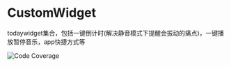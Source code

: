 # CustomWidget
todaywidget集合，包括一键倒计时(解决静音模式下提醒会振动的痛点)，一键播放暂停音乐，app快捷方式等

<img src="http://i.imgur.com/gGozfTy.gif" alt="Code Coverage">
